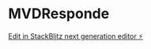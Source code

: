 # MVDResponde

[Edit in StackBlitz next generation editor ⚡️](https://stackblitz.com/~/github.com/FacuVillar08/MVDResponde)
